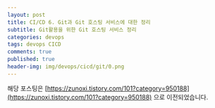 ```yaml
---
layout: post
title: CI/CD 6. Git과 Git 호스팅 서비스에 대한 정리
subtitle: Git활용을 위한 Git 호스팅 서비스 정리
categories: devops
tags: devops CICD
comments: true
published: true
header-img: img/devops/cicd/git/0.png
---
```


해당 포스팅은 [https://zunoxi.tistory.com/101?category=950188](https://zunoxi.tistory.com/101?category=950188) 으로 이전되었습니다.

<!--

## 개요
> `Git`을 활용을 위한 Git 호스팅 서비스 정리
  
- 목차
	- [`1. Git`](#1.-Git)
	- [`2. Git 호스팅서비스`](#2.-Git-호스팅서비스)
	- [`3. 호스팅서비스 선택`](#3.-호스팅서비스-선택)
  
## Git과 호스팅 서비스
---
앞선 CI/CD 관련 포스팅들에서 Legacy 방식 혹은 컨테이너환경에서의 Gitlab설치를 다뤘었다. 본 포스팅에서는 Git이 무엇인지, 또 Gitlab과 같은 Git 호스팅 서비스 종류들이 어떻게되고 어떤특징이 있는지 정리하려한다.

<br>

> 참고문헌

- Pro Git (프로 Git) 2판

<br>

---

### **1. Git**

<br>

Git은 소스코드 분산버전관리 시스템으로 형상관리 도구라고도 불린다. 일반적으로 버전 관리란 파일의 변화를 시간에 따라 기록하고 추후 특정 시점의 버전을 다시 꺼내올 수 있다는 특징이 있다. 

<br>

![그림1](/assets/img/devops/cicd/git/git.png)

<br>

Git과 유사한 기존의 `CVS, Subversion, Perforce, Bazzar `등의 시스템은 각 파일의 변화를 시간순으로 관리하면서 파일들의 집합을 관리한다.

Git은 이런식으로 데이터를 저장하지도 취급하지도 않는다. Git은 데이터를 파일 시스템 스냅샷으로 취급하고 그 크기가 아주 작다. 파일이 달라지지 않았으면 Git은 성능을 위해서 파일을 새로 저장하지 않는다. 단지 **이전 상태의 파일에 대한 링크만 저장한다.**

 
<br>

이처럼 Git은 로컬버전 관리인 VCS 도구들과 중앙집중식 버전 관리(CVCS), 분산 버전 관리 시스템들의 장단점이 적절히 섞인 시스템인데, 일반적으로 우리 사용자들은 이러한 `Git을 호스팅`하는 사이트를 이용하여 리모트 서버 혹은 저장소에서 소스를 저장 및 공유하게 된다. 


<br>

---

### **2. Git 호스팅서비스**

<br>

이번 포스팅에서는 Git 호스팅 서비스로 주로 이용되는 `Github, Gitlab, bitbucket`에 대한 특징(장단점)을 주로 다뤄본다. 또한, 호스팅서비스는 서비스가 변하고 있는 업계라 그 기준 시간이 언제냐에 따라 정책과 특징이 다르다. 해당 포스팅을 작성하는 시점은 _**2021.03.24**_ 이니 참고하면 좋을 것 같다.

<br>

> Github

<br>

![그림2](/assets/img/devops/cicd/git/1.png)


장점

-  git 저장소 호스팅 사이트중 가장 큰 규모의 서비스
-  업로드 / 다운로드의 속도가 가장빠름
-  private repo 무료 사용(협업자 제한없음)
-  최근 무료서비스 정책으로 대부분의 기능 이용가능
-  가장안정적인 서버 제공

<br>

단점

- LFS(Large File Storage)의 트래픽 제한이있다.

<br>

> Gitlab

<br>

![그림3](/assets/img/devops/cicd/git/2.png)


장점
- 설치형 서버제공으로 자체 형상관리 서버운영가능 (오픈소스로 시스템 수정가능)
- private repo 무료사용(협업자 제한 없음)
- Devops pipeline 구축에 최적화(GCP를 이용하여 K8S까지 배포가 용이함)

<br>

단점
- push/pull의 속도가 느림
- 가끔 불안정한 서버상태


<br>

> Bitbucket

<br>

![그림4](/assets/img/devops/cicd/git/3.png)

<br>

장점
- 아틀라시안의 서비스(jira)와 연동편의성이 높다.
- private repo 무료사용
- 직관적인 GUI 제공

단점
- 저장소 참여하는 인원기준으로 과금이 유발됨(5명 이상부터는 과금 부여)


<br>

---

### **3. 호스팅서비스 선택**

<br>

참고로 필자는 본 블로그 호스팅을위해 `github`에서 웹페이지를 호스팅 제공받아 운영하고 있다. 관련내용은 [링크](https://zunoxi.github.io/life/2020/08/26/life-etc-blog/)를 참고하면 좋을 것 같고, 추가로 github은 약 월 4달러씩 지불하며 `Pro 버전`을 사용하고 있다. 

Github무료 버전과 큰 차이는 안나지만 본 블로그를 private repo로 운영하며 호스팅을 할 수 있다는 점이 가장 메리트 있어 나름 거금(?)을 투자중이다. (블로그를 통째로 퍼가는건 싫어서...ㅎ)

<br>

또한, 사내에서는 `Gitlab`을 이용하여 버전관리를 하고있다. 주 고객사가 이제 막 CICD도입을 검토하고 Pilot을 진행하는 단계인데, 사내 소스코드 버전관리는 그룹망에서 접근(외부망 오픈 불필요)과 같은 보안적이유로 설치형 Gitlab 사용을 결정했다.

<br>

이처럼 개인과 조직의 상황을 충분히 고려하여 판단한다면 위 호스팅서비스 중 본인에게 최적의 서비스를 선택할 수 있을것이라 생각한다.



